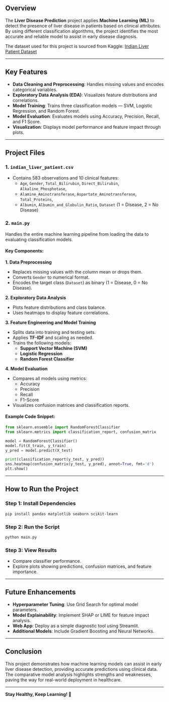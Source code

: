 ## Overview
The **Liver Disease Prediction** project applies **Machine Learning (ML)** to detect the presence of liver disease in patients based on clinical attributes. By using different classification algorithms, the project identifies the most accurate and reliable model to assist in early disease diagnosis.

The dataset used for this project is sourced from Kaggle:
[Indian Liver Patient Dataset](https://www.kaggle.com/uciml/indian-liver-patient-records)

---

## Key Features
- **Data Cleaning and Preprocessing**: Handles missing values and encodes categorical variables.
- **Exploratory Data Analysis (EDA)**: Visualizes feature distributions and correlations.
- **Model Training**: Trains three classification models — SVM, Logistic Regression, and Random Forest.
- **Model Evaluation**: Evaluates models using Accuracy, Precision, Recall, and F1 Score.
- **Visualization**: Displays model performance and feature impact through plots.

---

## Project Files

### 1. `indian_liver_patient.csv`
- Contains 583 observations and 10 clinical features:
  - `Age`, `Gender`, `Total_Bilirubin`, `Direct_Bilirubin`, `Alkaline_Phosphotase`,
  - `Alamine_Aminotransferase`, `Aspartate_Aminotransferase`, `Total_Proteins`,
  - `Albumin`, `Albumin_and_Globulin_Ratio`, `Dataset` (1 = Disease, 2 = No Disease)

### 2. `main.py`
Handles the entire machine learning pipeline from loading the data to evaluating classification models.

#### Key Components:

**1. Data Preprocessing**
- Replaces missing values with the column mean or drops them.
- Converts `Gender` to numerical format.
- Encodes the target class (`Dataset`) as binary (1 = Disease, 0 = No Disease).

**2. Exploratory Data Analysis**
- Plots feature distributions and class balance.
- Uses heatmaps to display feature correlations.

**3. Feature Engineering and Model Training**
- Splits data into training and testing sets.
- Applies **TF-IDF** and scaling as needed.
- Trains the following models:
  - **Support Vector Machine (SVM)**
  - **Logistic Regression**
  - **Random Forest Classifier**

**4. Model Evaluation**
- Compares all models using metrics:
  - Accuracy
  - Precision
  - Recall
  - F1-Score
- Visualizes confusion matrices and classification reports.

#### Example Code Snippet:
```python
from sklearn.ensemble import RandomForestClassifier
from sklearn.metrics import classification_report, confusion_matrix

model = RandomForestClassifier()
model.fit(X_train, y_train)
y_pred = model.predict(X_test)

print(classification_report(y_test, y_pred))
sns.heatmap(confusion_matrix(y_test, y_pred), annot=True, fmt='d')
plt.show()
```

---

## How to Run the Project

### Step 1: Install Dependencies
```bash
pip install pandas matplotlib seaborn scikit-learn
```

### Step 2: Run the Script
```bash
python main.py
```

### Step 3: View Results
- Compare classifier performance.
- Explore plots showing predictions, confusion matrices, and feature importance.

---

## Future Enhancements
- **Hyperparameter Tuning**: Use Grid Search for optimal model parameters.
- **Model Explainability**: Implement SHAP or LIME for feature impact analysis.
- **Web App**: Deploy as a simple diagnostic tool using Streamlit.
- **Additional Models**: Include Gradient Boosting and Neural Networks.

---

## Conclusion
This project demonstrates how machine learning models can assist in early liver disease detection, providing accurate predictions using clinical data. The comparative model analysis highlights strengths and weaknesses, paving the way for real-world deployment in healthcare.

---

**Stay Healthy, Keep Learning! 🚀**

